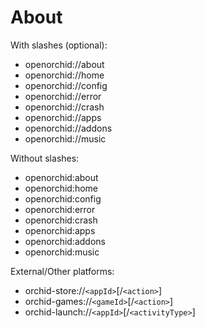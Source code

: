 # About

With slashes (optional):
- openorchid://about
- openorchid://home
- openorchid://config
- openorchid://error
- openorchid://crash
- openorchid://apps
- openorchid://addons
- openorchid://music

Without slashes:
- openorchid:about
- openorchid:home
- openorchid:config
- openorchid:error
- openorchid:crash
- openorchid:apps
- openorchid:addons
- openorchid:music

External/Other platforms:
- orchid-store://`<appId>`[/`<action>`]
- orchid-games://`<gameId>`[/`<action>`]
- orchid-launch://`<appId>`[/`<activityType>`]
